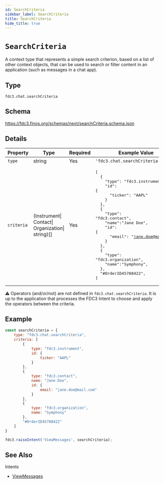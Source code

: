 ```yaml
---
id: SearchCriteria
sidebar_label: SearchCriteria
title: SearchCriteria
hide_title: true
---
```

# `SearchCriteria`

A context type that represents a simple search criterion, based on a list of other context objects, that can be used to search or filter content in an application (such as messages in a chat app).

## Type

`fdc3.chat.searchCriteria`

## Schema

https://fdc3.finos.org/schemas/next/searchCriteria.schema.json

## Details

| Property         | Type            | Required | Example Value        |
|------------------|-----------------|----------|----------------------|
| `type`           | string          | Yes      | `'fdc3.chat.searchCriteria'`     |
| `criteria` | (Instrument&#124;<br>Contact&#124;<br>Organization&#124;<br>string)[] | Yes | <pre>[<br>&emsp;&emsp;{<br>&emsp;&emsp;&emsp;&emsp;"type": "fdc3.instrument",<br>&emsp;&emsp;&emsp;&emsp;"id": {<br>&emsp;&emsp;&emsp;&emsp;&emsp;&emsp;"ticker": "AAPL"<br>&emsp;&emsp;&emsp;&emsp;}<br>&emsp;&emsp;},<br>&emsp;&emsp;{<br>&emsp;&emsp;&emsp;&emsp;"type": "fdc3.contact",<br>&emsp;&emsp;&emsp;&emsp;"name":"Jane Doe",<br>&emsp;&emsp;&emsp;&emsp;"id": {<br>&emsp;&emsp;&emsp;&emsp;&emsp;&emsp;"email": "jane.doe@mail.com"<br>&emsp;&emsp;&emsp;&emsp;}<br>&emsp;&emsp;},<br>&emsp;&emsp;{<br>&emsp;&emsp;&emsp;&emsp;"type": "fdc3.organization",<br>&emsp;&emsp;&emsp;&emsp;"name":"Symphony",<br>&emsp;&emsp;},<br>&emsp;&emsp;"#OrderID45788422",<br>]</pre> |

⚠️ Operators (and/or/not) are not defined in `fdc3.chat.searchCriteria`. It is up to the application that processes the FDC3 Intent to choose and apply the operators between the criteria.

## Example

```js
const searchCriteria = {
    type: "fdc3.chat.searchCriteria",
    criteria: [
        {
            type: "fdc3.instrument",
            id: {
                ticker: "AAPL"
            }
        },
        {
            type: "fdc3.contact",
            name: "Jane Doe",
            id: {
                email: "jane.doe@mail.com"
            }
        },
        {
            type: "fdc3.organization",
            name: "Symphony"
        },
        "#OrderID45788422"
    ]
}

fdc3.raiseIntent('ViewMessages', searchCriteria);
```

## See Also

Intents

* [ViewMessages](../../intents/ref/ViewMessages)
